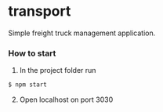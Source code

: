 # transport
Simple freight truck management application.

### How to start
1. In the project folder run
```sh
$ npm start
```
2. Open localhost on port 3030
